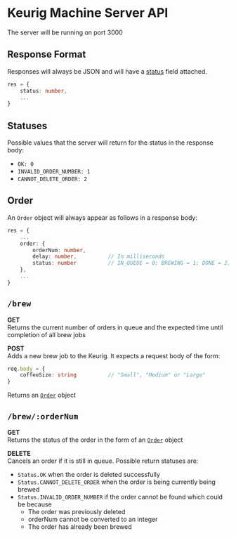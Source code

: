 # Keurig Machine Server API

The server will be running on port 3000

## Response Format
Responses will always be JSON and will have a [status](#statuses) field attached.
```typescript
res = {
    status: number,
    ...
}
```

## Statuses
Possible values that the server will return for the status in the response body:
- `OK: 0`
- `INVALID_ORDER_NUMBER: 1`
- `CANNOT_DELETE_ORDER: 2`

## Order
An `Order` object will always appear as follows in a response body:
```typescript
res = {
    ...
    order: {
        orderNum: number,
        delay: number,          // In milliseconds
        status: number          // IN_QUEUE = 0; BREWING = 1; DONE = 2;
    },
    ...
}
```

## `/brew`

**GET**  
Returns the current number of orders in queue and the expected time until completion of all brew jobs

**POST**  
Adds a new brew job to the Keurig. It expects a request body of the form:
```typescript
req.body = {
    coffeeSize: string          // "Small", "Medium" or "Large"
}
```
Returns an [`Order`](#order) object

## `/brew/:orderNum`

**GET**  
Returns the status of the order in the form of an [`Order`](#order) object

**DELETE**  
Cancels an order if it is still in queue. 
Possible return statuses are:
- `Status.OK` when the order is deleted successfully
- `Status.CANNOT_DELETE_ORDER` when the order is being currently being brewed
- `Status.INVALID_ORDER_NUMBER` if the order cannot be found which could be because
    - The order was previously deleted
    - orderNum cannot be converted to an integer
    - The order has already been brewed
